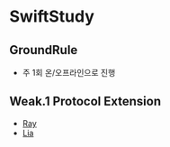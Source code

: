 # SwiftStudy

## GroundRule
- 주 1회 온/오프라인으로 진행

## Weak.1 Protocol Extension
- [Ray](https://github.com/zzisun/SwiftStudy/tree/master/ProtocolExtension/Ray)
- [Lia](https://github.com/zzisun/SwiftStudy/blob/master/ProtocolExtension/Lia/001.%20Protocol%2BExtension.md)
